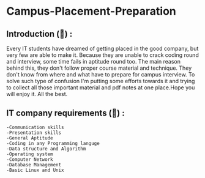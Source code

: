 # Campus-Placement-Preparation

## Introduction (&#x1F4D7;) : 

Every IT students have dreamed of getting placed in the good company, but very few are able to make it. Because they are 
unable to crack coding round and interview, some time fails in aptitude round too. The main reason behind this, they don't
follow proper course material and technique. They don't know from where and what have to prepare for campus interview. 
To solve such type of confusion I'm putting some efforts towards it and trying to collect all those important material and 
pdf notes at one place.Hope you will enjoy it. All the best.

## IT company requirements (&#x1F4D8;) :
    -Communication skills
    -Presentation skills
    -General Aptitude
    -Coding in any Programming languge 
    -Data structure and Algorithm
    -Operating system
    -Computer Network
    -Database Management
    -Basic Linux and Unix
    
